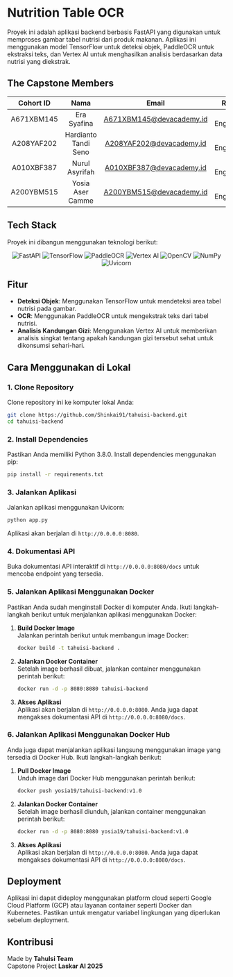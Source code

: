 # Nutrition Table OCR

Proyek ini adalah aplikasi backend berbasis FastAPI yang digunakan untuk memproses gambar tabel nutrisi dari produk makanan. Aplikasi ini menggunakan model TensorFlow untuk deteksi objek, PaddleOCR untuk ekstraksi teks, dan Vertex AI untuk menghasilkan analisis berdasarkan data nutrisi yang diekstrak.

## The Capstone Members

| Cohort ID  |         Nama         |          Email           |    Role     |
| :--------: | :------------------: | :----------------------: | :---------: |
| A671XBM145 |     Era Syafina      | A671XBM145@devacademy.id | AI Engineer |
| A208YAF202 | Hardianto Tandi Seno | A208YAF202@devacademy.id | AI Engineer |
| A010XBF387 |    Nurul Asyrifah    | A010XBF387@devacademy.id | AI Engineer |
| A200YBM515 |   Yosia Aser Camme   | A200YBM515@devacademy.id | AI Engineer |

## Tech Stack

Proyek ini dibangun menggunakan teknologi berikut:

<p align="center">
    <img src="https://img.shields.io/badge/FastAPI-009688?style=for-the-badge&logo=fastapi&logoColor=white" alt="FastAPI">
    <img src="https://img.shields.io/badge/TensorFlow-FF6F00?style=for-the-badge&logo=tensorflow&logoColor=white" alt="TensorFlow">
    <img src="https://img.shields.io/badge/PaddleOCR-005BAC?style=for-the-badge&logo=paddlepaddle&logoColor=white" alt="PaddleOCR">
    <img src="https://img.shields.io/badge/Vertex%20AI-4285F4?style=for-the-badge&logo=google&logoColor=white" alt="Vertex AI">
    <img src="https://img.shields.io/badge/OpenCV-5C3EE8?style=for-the-badge&logo=opencv&logoColor=white" alt="OpenCV">
    <img src="https://img.shields.io/badge/NumPy-013243?style=for-the-badge&logo=numpy&logoColor=white" alt="NumPy">
    <img src="https://img.shields.io/badge/Uvicorn-FF69B4?style=for-the-badge&logo=uvicorn&logoColor=white" alt="Uvicorn">
</p>

## Fitur

- **Deteksi Objek**: Menggunakan TensorFlow untuk mendeteksi area tabel nutrisi pada gambar.
- **OCR**: Menggunakan PaddleOCR untuk mengekstrak teks dari tabel nutrisi.
- **Analisis Kandungan Gizi**: Menggunakan Vertex AI untuk memberikan analisis singkat tentang apakah kandungan gizi tersebut sehat untuk dikonsumsi sehari-hari.

## Cara Menggunakan di Lokal

### 1. Clone Repository

Clone repository ini ke komputer lokal Anda:

```bash
git clone https://github.com/Shinkai91/tahuisi-backend.git
cd tahuisi-backend
```

### 2. Install Dependencies

Pastikan Anda memiliki Python 3.8.0. Install dependencies menggunakan pip:

```bash
pip install -r requirements.txt
```

### 3. Jalankan Aplikasi

Jalankan aplikasi menggunakan Uvicorn:

```bash
python app.py
```

Aplikasi akan berjalan di `http://0.0.0.0:8080`.

### 4. Dokumentasi API

Buka dokumentasi API interaktif di `http://0.0.0.0:8080/docs` untuk mencoba endpoint yang tersedia.

### 5. Jalankan Aplikasi Menggunakan Docker

Pastikan Anda sudah menginstall Docker di komputer Anda. Ikuti langkah-langkah berikut untuk menjalankan aplikasi menggunakan Docker:

1. **Build Docker Image**  
   Jalankan perintah berikut untuk membangun image Docker:

   ```bash
   docker build -t tahuisi-backend .
   ```

2. **Jalankan Docker Container**  
   Setelah image berhasil dibuat, jalankan container menggunakan perintah berikut:

   ```bash
   docker run -d -p 8080:8080 tahuisi-backend
   ```

3. **Akses Aplikasi**  
   Aplikasi akan berjalan di `http://0.0.0.0:8080`. Anda juga dapat mengakses dokumentasi API di `http://0.0.0.0:8080/docs`.

### 6. Jalankan Aplikasi Menggunakan Docker Hub

Anda juga dapat menjalankan aplikasi langsung menggunakan image yang tersedia di Docker Hub. Ikuti langkah-langkah berikut:

   1. **Pull Docker Image**  
      Unduh image dari Docker Hub menggunakan perintah berikut:

      ```bash
      docker push yosia19/tahuisi-backend:v1.0
      ```

   2. **Jalankan Docker Container**  
      Setelah image berhasil diunduh, jalankan container menggunakan perintah berikut:

      ```bash
      docker run -d -p 8080:8080 yosia19/tahuisi-backend:v1.0
      ```

   3. **Akses Aplikasi**  
      Aplikasi akan berjalan di `http://0.0.0.0:8080`. Anda juga dapat mengakses dokumentasi API di `http://0.0.0.0:8080/docs`.

## Deployment

Aplikasi ini dapat dideploy menggunakan platform cloud seperti Google Cloud Platform (GCP) atau layanan container seperti Docker dan Kubernetes. Pastikan untuk mengatur variabel lingkungan yang diperlukan sebelum deployment.

## Kontribusi

Made by **TahuIsi Team**  
Capstone Project **Laskar AI 2025**
